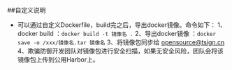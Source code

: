 ##自定义说明
* 可以通过自定义Dockerfile，build完之后，导出docker镜像。命令如下：
1、docker build ：`docker build -t 镜像名 .`
2、导出docker镜像 ：`docker save -o /xxx/镜像名.tar 镜像名`
3、将镜像包同步给 opensource@tsign.cn
4、欺骗防御开发团队对镜像包进行安全扫描，如果无安全风险，团队会将该镜像包上传到公用Harbor上。